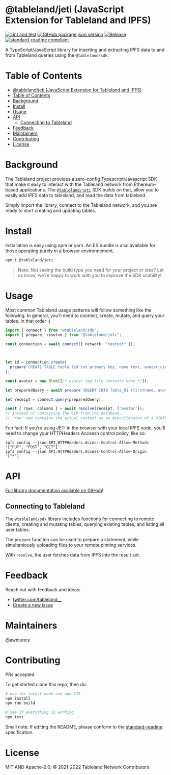 # @tableland/jeti (JavaScript Extension for Tableland and IPFS)

[![Lint and test](https://github.com/tablelandnetwork/js-tableland/actions/workflows/lint-and-test.yml/badge.svg)](https://github.com/tablelandnetwork/js-tableland/actions/workflows/lint-and-test.yml)
[![GitHub package.json version](https://img.shields.io/github/package-json/v/tablelandnetwork/js-tableland.svg)](./package.json)
[![Release](https://img.shields.io/github/release/tablelandnetwork/js-tableland.svg)](https://github.com/tablelandnetwork/js-tableland/releases/latest)
[![standard-readme compliant](https://img.shields.io/badge/standard--readme-OK-green.svg)](https://github.com/RichardLitt/standard-readme)

A TypeScript/JavaScript library for inserting and extracting IPFS data to and from Tableland queries using the `@tableland/sdk`. 

# Table of Contents

- [@tableland/jeti (JavaScript Extension for Tableland and IPFS)](#tablelandjeti-javascript-extension-for-tableland-and-ipfs)
- [Table of Contents](#table-of-contents)
- [Background](#background)
- [Install](#install)
- [Usage](#usage)
- [API](#api)
  - [Connecting to Tableland](#connecting-to-tableland)
- [Feedback](#feedback)
- [Maintainers](#maintainers)
- [Contributing](#contributing)
- [License](#license)

# Background

The Tableland project provides a zero-config Typescript/Javascript SDK that make it easy to interact with the Tableland network from Ethereum-based applications. The [`@tableland/jeti`](https://github.com/tablelandnetwork/js-tableland-ipfs) SDK builds on that, allow you to easily add IPFS data to tableland, and read the data from tableland.

Simply import the library, connect to the Tableland network, and you are ready to start creating and updating tables.

# Install

Installation is easy using npm or yarn. An ES bundle is also available for those operating purely in a browser environnement.

```bash
npm i @tableland/jeti
```

> Note: Not seeing the build type you need for your project or idea? Let us know, we're happy to work with you to improve the SDK usability!

# Usage

Most common Tableland usage patterns will follow something like the following. In general, you'll need to connect, create, mutate, and query your tables. In that order :)

```typescript
import { connect } from "@tableland/sdk";
import { prepare, resolve } from "@tableland/jeti";

const connection = await connect({ network: "testnet" });



let id = connection.create(
  prepare`CREATE TABLE table (id int primary key, name text, avatar_cid text, primary key (id))`
);

const avatar = new Blob([/* avatar img file contents here */]);

let preparedQuery = await prepare`INSERT INTO Table_01 (firstname, avatar) VALUES ('Murray', ${avatar});`;

let receipt = connect.query(preparedQuery);

const { rows, columns } = await resolve(receipt, ['avatar']); 
// Instead of containing the CID from the database, 
// 'row' now contains the actual content as an AsyncIterator of a UINT8Array

```

Fun fact: If you're using JETI in the browser with your local IPFS node, you'll need to change your HTTPHeaders Accessn control policy, like so: 

```
ipfs config --json API.HTTPHeaders.Access-Control-Allow-Methods '["PUT", "POST", "GET"]'
ipfs config --json API.HTTPHeaders.Access-Control-Allow-Origin  '["*"]'
```

# API

[Full library documentation available on GitHub](https://tablelandnetwork.github.io/js-tableland/)!

## Connecting to Tableland

The `@tableland/sdk` library includes functions for connecting to remote clients, creating and mutating tables, querying existing tables, and listing all user tables. 

The `prepare` function can be used to prepare a statement, while simultaniously uploading files to your remote pinning services.

With `resolve`, the user fetches data from IPFS into the result set. 

# Feedback

Reach out with feedback and ideas:

- [twitter.com/tableland\_\_](https://twitter.com/tableland__)
- [Create a new issue](https://github.com/tablelandnetwork/js-tableland/issues)


# Maintainers

[@awmuncy](https://github.com/awmuncy)

# Contributing

PRs accepted.

To get started clone this repo, then do:

```bash
# use the latest node and npm LTS
npm install
npm run build

# see if everything is working
npm test
```

Small note: If editing the README, please conform to the
[standard-readme](https://github.com/RichardLitt/standard-readme) specification.

# License

MIT AND Apache-2.0, © 2021-2022 Tableland Network Contributors
